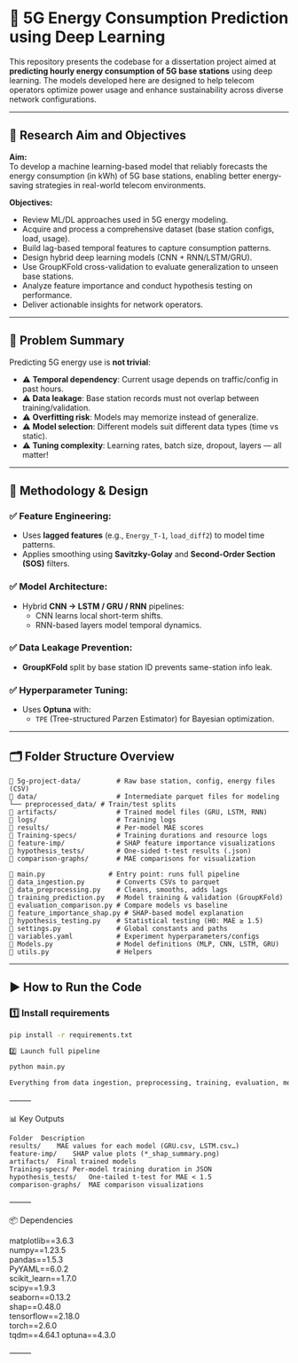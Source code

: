 # 📡 5G Energy Consumption Prediction using Deep Learning

This repository presents the codebase for a dissertation project aimed at **predicting hourly energy consumption of 5G base stations** using deep learning. The models developed here are designed to help telecom operators optimize power usage and enhance sustainability across diverse network configurations.

---

## 🎯 Research Aim and Objectives

**Aim:**  
To develop a machine learning-based model that reliably forecasts the energy consumption (in kWh) of 5G base stations, enabling better energy-saving strategies in real-world telecom environments.

**Objectives:**
- Review ML/DL approaches used in 5G energy modeling.
- Acquire and process a comprehensive dataset (base station configs, load, usage).
- Build lag-based temporal features to capture consumption patterns.
- Design hybrid deep learning models (CNN + RNN/LSTM/GRU).
- Use GroupKFold cross-validation to evaluate generalization to unseen base stations.
- Analyze feature importance and conduct hypothesis testing on performance.
- Deliver actionable insights for network operators.

---

## 🧠 Problem Summary

Predicting 5G energy use is **not trivial**:
- ⚠️ **Temporal dependency**: Current usage depends on traffic/config in past hours.
- ⚠️ **Data leakage**: Base station records must not overlap between training/validation.
- ⚠️ **Overfitting risk**: Models may memorize instead of generalize.
- ⚠️ **Model selection**: Different models suit different data types (time vs static).
- ⚠️ **Tuning complexity**: Learning rates, batch size, dropout, layers — all matter!

---

## 🧪 Methodology & Design

### ✅ Feature Engineering:
- Uses **lagged features** (e.g., `Energy_T-1`, `load_diff2`) to model time patterns.
- Applies smoothing using **Savitzky-Golay** and **Second-Order Section (SOS)** filters.

### ✅ Model Architecture:
- Hybrid **CNN → LSTM / GRU / RNN** pipelines:
  - CNN learns local short-term shifts.
  - RNN-based layers model temporal dynamics.

### ✅ Data Leakage Prevention:
- **GroupKFold** split by base station ID prevents same-station info leak.

### ✅ Hyperparameter Tuning:
- Uses **Optuna** with:
  - `TPE` (Tree-structured Parzen Estimator) for Bayesian optimization.
---

## 🗂️ Folder Structure Overview
```
📁 5g-project-data/         # Raw base station, config, energy files (CSV)
📁 data/                    # Intermediate parquet files for modeling
└── preprocessed_data/ # Train/test splits
📁 artifacts/               # Trained model files (GRU, LSTM, RNN)
📁 logs/                    # Training logs
📁 results/                 # Per-model MAE scores
📁 Training-specs/          # Training durations and resource logs
📁 feature-imp/             # SHAP feature importance visualizations
📁 hypothesis_tests/        # One-sided t-test results (.json)
📁 comparison-graphs/       # MAE comparisons for visualization

🧠 main.py                # Entry point: runs full pipeline
📄 data_ingestion.py        # Converts CSVs to parquet
📄 data_preprocessing.py    # Cleans, smooths, adds lags
📄 training_prediction.py   # Model training & validation (GroupKFold)
📄 evaluation_comparison.py # Compare models vs baseline
📄 feature_importance_shap.py # SHAP-based model explanation
📄 hypothesis_testing.py    # Statistical testing (H0: MAE ≥ 1.5)
📄 settings.py              # Global constants and paths
📄 variables.yaml           # Experiment hyperparameters/configs
📄 Models.py                # Model definitions (MLP, CNN, LSTM, GRU)
📄 utils.py                 # Helpers
```
---

## ▶️ How to Run the Code

### 1️⃣ Install requirements
```bash
pip install -r requirements.txt

2️⃣ Launch full pipeline

python main.py

Everything from data ingestion, preprocessing, training, evaluation, model saving, and SHAP plots will run automatically.
```
⸻

📊 Key Outputs
```
Folder	Description
results/	MAE values for each model (GRU.csv, LSTM.csv…)
feature-imp/	SHAP value plots (*_shap_summary.png)
artifacts/	Final trained models
Training-specs/	Per-model training duration in JSON
hypothesis_tests/	One-tailed t-test for MAE < 1.5
comparison-graphs/	MAE comparison visualizations
```

⸻

📦 Dependencies

matplotlib==3.6.3  
numpy==1.23.5  
pandas==1.5.3  
PyYAML==6.0.2  
scikit_learn==1.7.0  
scipy==1.9.3  
seaborn==0.13.2  
shap==0.48.0  
tensorflow==2.18.0  
torch==2.6.0  
tqdm==4.64.1
optuna==4.3.0 

⸻
